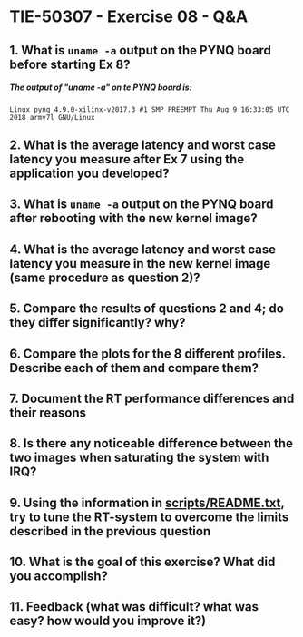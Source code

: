 # TIE-50307 - Exercise 08 - Q&A

## 1. What is `uname -a` output on the PYNQ board before starting Ex 8?
##### The output of "uname -a" on te PYNQ board is:
    Linux pynq 4.9.0-xilinx-v2017.3 #1 SMP PREEMPT Thu Aug 9 16:33:05 UTC 2018 armv7l GNU/Linux

## 2. What is the average latency and worst case latency you measure after Ex 7 using the application you developed?

## 3. What is `uname -a` output on the PYNQ board after rebooting with the new kernel image?

## 4. What is the average latency and worst case latency you measure in the new kernel image (same procedure as question 2)?

## 5. Compare the results of questions 2 and 4; do they differ significantly? why?

## 6. Compare the plots for the 8 different profiles. Describe each of them and compare them?

## 7. Document the RT performance differences and their reasons

## 8. Is there any noticeable difference between the two images when saturating the system with IRQ?

## 9. Using the information in [scripts/README.txt](scripts/README.txt), try to tune the RT-system to overcome the limits described in the previous question

## 10. What is the goal of this exercise? What did you accomplish?

## 11. Feedback (what was difficult? what was easy? how would you improve it?)

